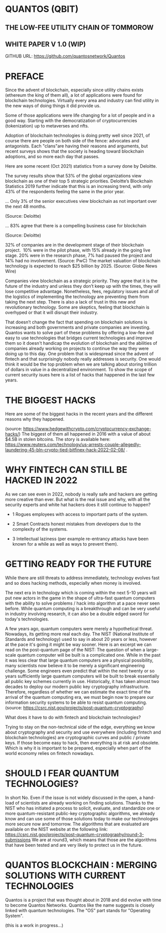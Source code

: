 
# QUANTOS (QBIT)

## THE LOW-FEE UTILITY CHAIN OF TOMMOROW


## WHITE PAPER V 1.0 (WIP)

GITHUB URL:  https://github.com/quantosnetwork/Quantos




# PREFACE

Since the advent of blockchain, especially since utility chains exists (ethereum the king of them all), a lot of applications were found for blockchain technologies. Virtually every area and industry can find utility in the new ways of doing things it did provide us.

Some of those applications were life changing for a lot of people and in a good way. Starting with the democratization of cryptocurrencies (tokenization) up to metaverses and nfts. 

Adoption of blockchain technologies is doing pretty well since 2021, of course there are people on both side of the fence: advocates and antagonists. Each "clans"are having their reasons and arguments, but recent surveys shows that the society is heading toward blockchain adoptions, and so more each day that passes. 


Here are some recent (Oct 2021) statistics from a survey done by Deloitte.

The survey results show that 53% of the global organizations view blockchain as one of their top 5 strategic priorities. Deloitte’s Blockchain Statistics 2019 further indicate that this is an increasing trend, with only 43% of the respondents feeling the same in the prior year. 

... Only 3% of the senior executives view blockchain as not important over the next 48 months. 

(Source: Deloitte)

... 83% agree that there is a compelling business case for blockchain

(Source: Deloitte)

32% of companies are in the development stage of their blockchain project.  10% were in the pilot phase, with 15% already in the going live stage. 20% were in the research phase, 7% had paused the project and 14% had no involvement.
(Source: PwC)
The market valuation of blockchain technology is expected to reach $25 billion by 2025.
(Source: Globe News Wire)


Companies view blockchain as a strategic priority. They agree that it is the future of the industry and unless they don’t keep up with the times, they will lose competitive advantage.
Nonetheless, fees, regulatory issues and all of the logistics of implementing the technology are preventing them from taking the next step. There is also a lack of trust in this new and revolutionary technology.
Some are skeptics, feeling that blockchain is overhyped or that it will disrupt their industry.


That doesn’t change the fact that spending on blockchain solutions is increasing and both governments and private companies are investing. 
Quantos wants to solve part of these problems by offering a low-fee and easy to use technologies that bridges current technologies and improve them so it doesn't handicap the evolution of blockchain and the abilities of companies already working on projects to continue the way they were doing up to this day.
One problem that is widespread since the advent of fintech and that surprisingly nobody really addresses is security. One would think it would be the top problem when we are talking about storing trillion of dollars in value in a decentralized environment. To show the scope of current security isues here is a list of hacks that happened in the last few years. 


# THE BIGGEST HACKS

Here are some of the biggest hacks in the recent years and the different reasons why they happened.


(source: https://www.hedgewithcrypto.com/cryptocurrency-exchange-hacks/)
The biggest of them all happened in 2016 with a value of about $4.5B in stolen bitcoins. The story is available here: https://www.reuters.com/technology/us-arrests-couple-allegedly-laundering-45-bln-crypto-tied-bitfinex-hack-2022-02-08/ .

# WHY FINTECH CAN STILL BE HACKED IN 2022

As we can see even in 2022, nobody is really safe and hackers are getting more creative than ever. But what is the real issue and why, with all the security experts and white hat hackers does it still continue to happen?

- 1 Rogues employees with access to important parts of the system.

- 2 Smart Contracts honest mistakes from developers due to the complexity of the systems.

- 3 Intellectual laziness (per example re-entrancy attacks have been known for a while as well as ways to prevent them).

# GETTING READY FOR THE FUTURE

While there are still threats to address immediately, technology evolves fast and so does hacking methods, especially when money is involved. 

The next era in technology which is coming within the next 5-10 years will put new actors in the game in the shape of ultra-fast quantum computers with the ability to solve problems / hack into algorithm at a pace never seen before. While quantum computing is a breakthrough and can be very useful in industry involving research, it can also be a double edged sword for today's technologies. 


A few years ago, quantum computers were merely a hypothetical threat. Nowadays, its getting more real each day. The NIST (National Institute of Standards and technology) used to say in about 20 years or less, however at the pace it's going it might be way sooner. Here is an excerpt we can read on the post-quantum page of the NIST: 
The question of when a large-scale quantum computer will be built is a complicated one. While in the past it was less clear that large quantum computers are a physical possibility, many scientists now believe it to be merely a significant engineering challenge. Some engineers even predict that within the next twenty or so years sufficiently large quantum computers will be built to break essentially all public key schemes currently in use. Historically, it has taken almost two decades to deploy our modern public key cryptography infrastructure.  Therefore, regardless of whether we can estimate the exact time of the arrival of the quantum computing era, we must begin now to prepare our information security systems to be able to resist quantum computing.
(source: https://csrc.nist.gov/projects/post-quantum-cryptography)


What does it have to do with fintech and blockchain technologies?


Trying to stay on the non-technical side of the edge, everything we know about cryptography and security and use everywhere (including fintech and blockchain technologies) are cryptographic curves and public / private keys. If those become easy to hack, then everything is at risk and obsolete. Which is why it is important to be prepared, especially when part of the world economy relies on fintech nowadays. 


# SHOULD I FEAR QUANTUM TECHNOLOGIES?
In short No. Even if the issue is not widely discussed in the open, a hand-load of scientists are already working on finding solutions. Thanks to the NIST who has initiated a process to solicit, evaluate, and standardize one or more quantum-resistant public-key cryptographic algorithms, we already know and can use some of those solutions today to make our technologies more secure now and tomorrow. 
The algorithms that are evaluated are available on the NIST website at the following link: https://csrc.nist.gov/projects/post-quantum-cryptography/round-3-submissions 
We are at round3, which means that those are the algorithms that have been tested and are very likely to protect us in the future. 



# QUANTOS BLOCKCHAIN : MERGING SOLUTIONS WITH CURRENT TECHNOLOGIES

Quantos is a project that was thought about in 2018 and did evolve with time to become Quantos Networks. 
Quantos like the name suggests is closely linked with quantum technologies. The "OS" part stands for "Operating System".

(this is a work in progress...)

